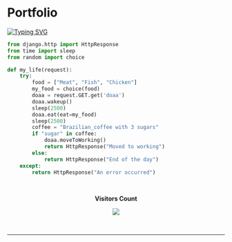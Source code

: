 # Portfolio
[![Typing SVG](https://readme-typing-svg.herokuapp.com?color=0B6115FF&size=40&center=true&vCenter=true&width=1000&lines=Welcome;My+name+is+Doaa+Jumaa;I+am+from+Egypt;I+studied+Data+Science;I+am+using+Python)](https://git.io/typing-svg)

```python
from django.http import HttpResponse
from time import sleep
from random import choice

def my_life(request):
    try:
        food = ["Meat", "Fish", "Chicken"]
        my_food = choice(food)
        doaa = request.GET.get('doaa')
        doaa.wakeup()
        sleep(2500)
        doaa.eat(eat=my_food)
        sleep(2500)
        coffee = "Brazilian_coffee with 3 sugars"
        if "sugar" in coffee:
            doaa.moveToWorking()
            return HttpResponse("Moved to working")
        else:
            return HttpResponse("End of the day")
    except:
        return HttpResponse("An error occurred")

```

<div align="center">
<br><p align="centre"><b>Visitors Count</b></p>  
<p align="center"><img align="center" src="https://profile-counter.glitch.me/{faresemad}/count.svg" /></p> 
<br>
</div>
<hr>
